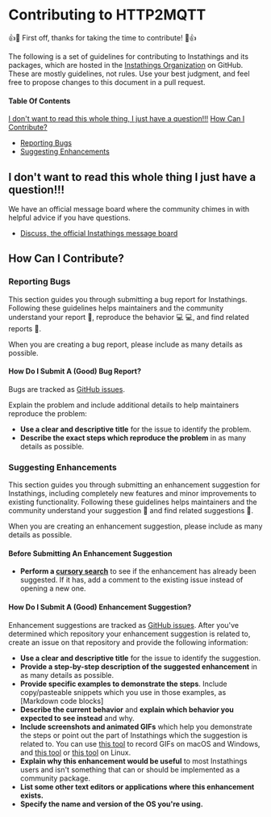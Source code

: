 # Contributing to HTTP2MQTT

👍🎉 First off, thanks for taking the time to contribute! 🎉👍

The following is a set of guidelines for contributing to Instathings and its packages, which are hosted in the [Instathings Organization](https://github.com/Instathings/) on GitHub. These are mostly guidelines, not rules. Use your best judgment, and feel free to propose changes to this document in a pull request.

#### Table Of Contents

[I don't want to read this whole thing, I just have a question!!!](#i-dont-want-to-read-this-whole-thing-i-just-have-a-question)
[How Can I Contribute?](#how-can-i-contribute)
  * [Reporting Bugs](#reporting-bugs)
  * [Suggesting Enhancements](#suggesting-enhancements)

## I don't want to read this whole thing I just have a question!!!

We have an official message board where the community chimes in with helpful advice if you have questions.

* [Discuss, the official Instathings message board](https://forum.instathings.io)

## How Can I Contribute?

### Reporting Bugs

This section guides you through submitting a bug report for Instathings. Following these guidelines helps maintainers and the community understand your report :pencil:, reproduce the behavior :computer: :computer:, and find related reports :mag_right:.

When you are creating a bug report, please include as many details as possible. 

#### How Do I Submit A (Good) Bug Report?

Bugs are tracked as [GitHub issues](https://guides.github.com/features/issues/).

Explain the problem and include additional details to help maintainers reproduce the problem:

* **Use a clear and descriptive title** for the issue to identify the problem.
* **Describe the exact steps which reproduce the problem** in as many details as possible.


### Suggesting Enhancements

This section guides you through submitting an enhancement suggestion for Instathings, including completely new features and minor improvements to existing functionality. Following these guidelines helps maintainers and the community understand your suggestion :pencil: and find related suggestions :mag_right:.

When you are creating an enhancement suggestion, please include as many details as possible.

#### Before Submitting An Enhancement Suggestion

* **Perform a [cursory search](https://github.com/search?q=+is%3Aissue+user%3Ainstathings)** to see if the enhancement has already been suggested. If it has, add a comment to the existing issue instead of opening a new one.

#### How Do I Submit A (Good) Enhancement Suggestion?

Enhancement suggestions are tracked as [GitHub issues](https://guides.github.com/features/issues/). After you've determined which repository your enhancement suggestion is related to, create an issue on that repository and provide the following information:

* **Use a clear and descriptive title** for the issue to identify the suggestion.
* **Provide a step-by-step description of the suggested enhancement** in as many details as possible.
* **Provide specific examples to demonstrate the steps**. Include copy/pasteable snippets which you use in those examples, as [Markdown code blocks]
* **Describe the current behavior** and **explain which behavior you expected to see instead** and why.
* **Include screenshots and animated GIFs** which help you demonstrate the steps or point out the part of Instathings which the suggestion is related to. You can use [this tool](https://www.cockos.com/licecap/) to record GIFs on macOS and Windows, and [this tool](https://github.com/colinkeenan/silentcast) or [this tool](https://github.com/GNOME/byzanz) on Linux.
* **Explain why this enhancement would be useful** to most Instathings users and isn't something that can or should be implemented as a community package.
* **List some other text editors or applications where this enhancement exists.**
* **Specify the name and version of the OS you're using.**
